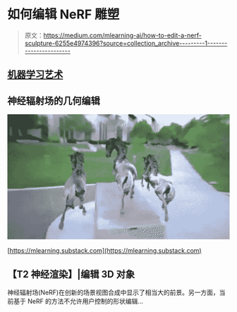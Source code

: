 # 如何编辑 NeRF 雕塑

> 原文：<https://medium.com/mlearning-ai/how-to-edit-a-nerf-sculpture-6255e4974396?source=collection_archive---------1----------------------->

## [机器学习艺术](https://mlearning.substack.com)

## 神经辐射场的几何编辑

[![](img/ee634029655bbdbf533c1de4a0984406.png)](https://mlearning.substack.comFńf)

[https://mlearning.substack.com](https://mlearning.substack.com)

## 【T2 神经渲染】|编辑 3D 对象

神经辐射场(NeRF)在创新的场景视图合成中显示了相当大的前景。另一方面，当前基于 NeRF 的方法不允许用户控制的形状编辑…